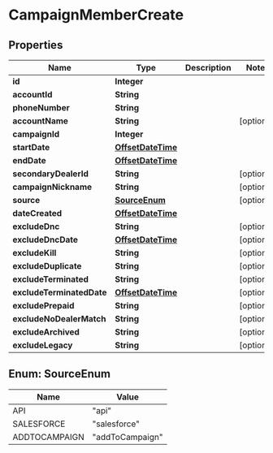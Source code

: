 # CampaignMemberCreate

## Properties
Name | Type | Description | Notes
------------ | ------------- | ------------- | -------------
**id** | **Integer** |  | 
**accountId** | **String** |  | 
**phoneNumber** | **String** |  | 
**accountName** | **String** |  |  [optional]
**campaignId** | **Integer** |  | 
**startDate** | [**OffsetDateTime**](OffsetDateTime.md) |  | 
**endDate** | [**OffsetDateTime**](OffsetDateTime.md) |  | 
**secondaryDealerId** | **String** |  |  [optional]
**campaignNickname** | **String** |  |  [optional]
**source** | [**SourceEnum**](#SourceEnum) |  |  [optional]
**dateCreated** | [**OffsetDateTime**](OffsetDateTime.md) |  | 
**excludeDnc** | **String** |  |  [optional]
**excludeDncDate** | [**OffsetDateTime**](OffsetDateTime.md) |  |  [optional]
**excludeKill** | **String** |  |  [optional]
**excludeDuplicate** | **String** |  |  [optional]
**excludeTerminated** | **String** |  |  [optional]
**excludeTerminatedDate** | [**OffsetDateTime**](OffsetDateTime.md) |  |  [optional]
**excludePrepaid** | **String** |  |  [optional]
**excludeNoDealerMatch** | **String** |  |  [optional]
**excludeArchived** | **String** |  |  [optional]
**excludeLegacy** | **String** |  |  [optional]

<a name="SourceEnum"></a>
## Enum: SourceEnum
Name | Value
---- | -----
API | &quot;api&quot;
SALESFORCE | &quot;salesforce&quot;
ADDTOCAMPAIGN | &quot;addToCampaign&quot;
